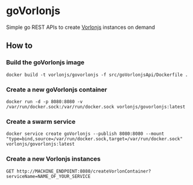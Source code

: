 # goVorlonjs
Simple go REST APIs to create [Vorlonjs](https://github.com/microsoftdx/vorlonjs) instances on demand

## How to

### Build the goVorlonjs image

```
docker build -t vorlonjs/govorlonjs -f src/goVorlonjsApi/Dockerfile .
```

### Create a new goVorlonjs container

```
docker run -d -p 8080:8080 -v /var/run/docker.sock:/var/run/docker.sock vorlonjs/govorlonjs:latest
```

### Create a swarm service

```
docker service create goVorlonjs --publish 8080:8080 --mount "type=bind,source=/var/run/docker.sock,target=/var/run/docker.sock" vorlonjs/govorlonjs:latest
```

### Create a new Vorlonjs instances

```
GET http://MACHINE_ENDPOINT:8080/createVorlonContainer?serviceName=NAME_OF_YOUR_SERVICE
```